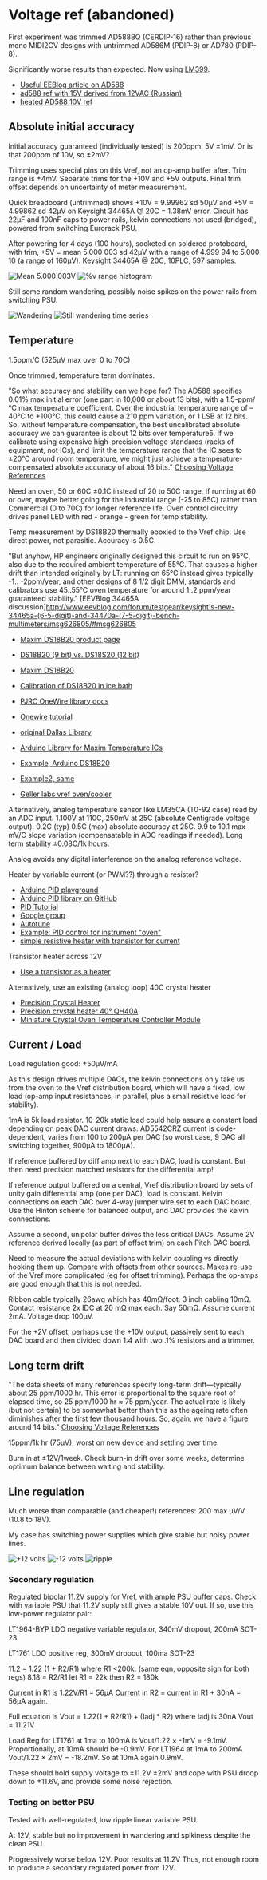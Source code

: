 # Voltage ref (abandoned)

First experiment was trimmed AD588BQ (CERDIP-16) rather than previous mono MIDI2CV designs with untrimmed AD586M (PDIP-8) or AD780 (PDIP-8).

Significantly worse results than expected. Now using [LM399](voltage-ref-LM399.md).

- [Useful EEBlog article on AD588](https://www.eevblog.com/forum/testgear/ad588-reference-10-volt-0-01-1-5-ppmdeg-simple-rugged-and-affordable/)
- [ad588 ref with 15V derived from 12VAC (Russian)](http://radio-hobby.org/modules/news/article.php?storyid=1226)
- [heated AD588 10V ref](http://www.eevblog.com/forum/metrology/temperature-stabilised-enclosures-heating-and-or-cooling/msg1414486/#msg1414486)

## Absolute initial accuracy

Initial accuracy guaranteed (individually tested) is 200ppm: 5V ±1mV. Or is that 200ppm of 10V, so ±2mV?

Trimming uses special pins on this Vref, not an op-amp buffer after. Trim range is ±4mV. Separate trims for the +10V and +5V outputs.
Final trim offset depends on uncertainty of meter measurement.

Quick breadboard (untrimmed) shows +10V = 9.99962 sd 50μV and +5V = 4.99862 sd 42μV on Keysight 34465A @ 20C = 1.38mV error. Circuit has 22μF and 100nF caps to power rails, kelvin connections not used (bridged), powered from switching Eurorack PSU.

After powering for 4 days (100 hours), socketed on soldered protoboard, with trim, +5V = mean 5.000 003 sd 42μV with a range of 4.999 94 to 5.000 10 (a range of 160μV). Keysight 34465A @ 20C, 10PLC, 597 samples.

![Mean 5.000 003V](img/AD588/5V-trimmed.png)
![%v range histogram](img/AD588/5V-range2.png)

Still some random wandering, possibly noise spikes on the power rails from switching PSU.

![Wandering](img/AD588/5V-wandering2.png)
![Still wandering time series](img/AD588/5V-still-wandering.png)

## Temperature

1.5ppm/C (525μV max over 0 to 70C)

Once trimmed, temperature term dominates.

"So what accuracy and stability can we hope for? The AD588 specifies 0.01% max initial error (one part in 10,000 or about 13 bits), with a 1.5-ppm/°C max temperature coefficient. Over the industrial temperature range of –40°C to +100°C, this could cause a 210 ppm variation, or 1 LSB at 12 bits. So, without temperature compensation, the best uncalibrated absolute accuracy we can guarantee is about 12 bits over temperature5. If we calibrate using expensive high-precision voltage standards (racks of equipment, not ICs), and limit the temperature range that the IC sees to ±20°C around room temperature, we might just achieve a temperature-compensated absolute accuracy of about 16 bits."
[Choosing Voltage References](http://www.analog.com/en/analog-dialogue/raqs/raq-issue-114.html)

Need an oven, 50 or 60C ±0.1C instead of 20 to 50C range. If running at 60 or over, maybe better going for the Industrial range (-25 to 85C) rather than Commercial (0 to 70C) for longer reference life. Oven control circuitry drives panel LED with red - orange - green for temp stability.

Temp measurement by DS18B20 thermally epoxied to the Vref chip. Use direct power, not parasitic. Accuracy is 0.5C.

"But anyhow, HP engineers originally designed this circuit to run on 95°C, also due to the required ambient temperature of 55°C.
That causes a higher drift than intended originally by LT: running on 65°C instead gives typically -1.. -2ppm/year, and other designs of 8 1/2 digit DMM, standards and calibrators use 45..55°C oven temperature for around 1..2 ppm/year guaranteed stability."
[EEVBlog 34465A discussion]http://www.eevblog.com/forum/testgear/keysight's-new-34465a-(6-5-digit)-and-34470a-(7-5-digit)-bench-multimeters/msg626805/#msg626805

- [Maxim DS18B20 product page](https://www.maximintegrated.com/en/products/analog/sensors-and-sensor-interface/DS18B20.html)
- [DS18B20 (9 bit) vs. DS18S20 (12 bit)](https://www.maximintegrated.com/en/app-notes/index.mvp/id/4377)
- [Maxim DS18B20](http://vwlowen.co.uk/arduino/ds18b20/ds18b20.htm)
- [Calibration of DS18B20 in ice bath](http://www.kandrsmith.org/RJS/Misc/Hygrometers/absolutetemperature.html)
- [PJRC OneWire library docs](https://www.pjrc.com/teensy/td_libs_OneWire.html)
- [Onewire tutorial](https://playground.arduino.cc/Learning/OneWire)
- [original Dallas Library](https://www.milesburton.com/Dallas_Temperature_Control_Library)
- [Arduino Library for Maxim Temperature ICs](https://github.com/milesburton/Arduino-Temperature-Control-Library)
- [Example, Arduino DS18B20](https://create.arduino.cc/projecthub/everth-villamil-ruiz/temperature-sensor-ds18b20-3decfc)
- [Example2, same](https://create.arduino.cc/projecthub/TheGadgetBoy/ds18b20-digital-temperature-sensor-and-arduino-9cc806)

- [Geller labs vref oven/cooler](https://web.archive.org/web/20140524004806/http://www.gellerlabs.com:80/SVR_TempcoTest.htm)

Alternatively, analog temperature sensor like LM35CA (T0-92 case) read by an ADC input. 1.100V at 110C, 250mV at 25C (absolute Centigrade voltage output). 0.2C (typ) 0.5C (max) absolute accuracy at 25C. 9.9 to 10.1 max mV/C slope variation (compensatable in ADC readings if needed). Long term stability ±0.08C/1k hours.

Analog avoids any digital interference on the analog reference voltage.

Heater by variable current (or PWM??) through a resistor?

- [Arduino PID playground](http://playground.arduino.cc/Code/PIDLibrary)
- [Arduino PID library on GitHub](https://github.com/br3ttb/Arduino-PID-Library/)
- [PID Tutorial](http://brettbeauregard.com/blog/2011/04/improving-the-beginners-pid-introduction/)
- [Google group](https://groups.google.com/forum/#!forum/diy-pid-control)
- [Autotune](https://playground.arduino.cc/Code/PIDAutotuneLibrary)
- [Example: PID control for instrument "oven"](https://groups.google.com/forum/#!topic/diy-pid-control/4EY679OWbQw)
- [simple resistive heater with transistor for current](https://www.alanzucconi.com/2016/08/02/arduino-heater-2/)

Transistor heater across 12V

- [Use a transistor as a heater](https://www.edn.com/design/components-and-packaging/4371386/Use-a-transistor-as-a-heater)

Alternatively, use an existing (analog loop) 40C crystal heater

- [Precision Crystal Heater](http://janielectronics.com/index.php?route=product/product&product_id=117)
- [Precision crystal heater 40° QH40A](https://shop.kuhne-electronic.de/kuhne/en/shop/accessoires/crystal-heater/Precision+crystal+heater+40%C2%B0+QH40A/?card=724#_tab_content2)
- [Miniature Crystal Oven Temperature Controller Module](http://www.masterscommunications.com/products/ch/ch25_docs.html)

## Current / Load

Load regulation good: ±50μV/mA

As this design drives multiple DACs, the kelvin connections only take us from the oven to the Vref distribution board, which will have a fixed, low load (op-amp input resistances, in parallel, plus a small resistive load for stability).

1mA is 5k load resistor. 10-20k static load could help assure a constant load depending on peak DAC current draws. AD5542CRZ current is code-dependent, varies from 100 to 200μA per DAC (so worst case, 9 DAC all switching together, 900μA to 1800μA).

If reference buffered by diff amp next to each DAC, load is constant. But then need precision matched resistors for the differential amp!

If reference output buffered on a central, Vref distribution board by sets of unity gain differential amp (one per DAC), load is constant. Kelvin connections on each DAC over 4-way jumper wire set to each DAC board. Use the Hinton scheme for balanced output, and DAC provides the kelvin connections.

Assume a second, unipolar buffer drives the less critical DACs. Assume 2V reference derived locally (as part of offset trim) on each Pitch DAC board.

Need to measure the actual deviations with kelvin coupling vs directly hooking them up. Compare with offsets from other sources. Makes re-use of the Vref more complicated (eg for offset trimming). Perhaps the op-amps are good enough that this is not needed.

Ribbon cable typically 26awg which has 40mΩ/foot. 3 inch cabling 10mΩ. Contact resistance 2x IDC at 20 mΩ max each. Say 50mΩ. Assume current 2mA. Voltage drop 100μV.

For the +2V offset, perhaps use the +10V output, passively sent to each DAC board and then divided down 1:4 with two .1% resistors and a trimmer.

## Long term drift

"The data sheets of many references specify long-term drift—typically about 25 ppm/1000 hr. This error is proportional to the square root of elapsed time, so 25 ppm/1000 hr ≈ 75 ppm/year. The actual rate is likely (but not certain) to be somewhat better than this as the ageing rate often diminishes after the first few thousand hours. So, again, we have a figure around 14 bits."
[Choosing Voltage References](http://www.analog.com/en/analog-dialogue/raqs/raq-issue-114.html)

15ppm/1k hr (75μV), worst on new device and settling over time.

Burn in at ±12V/1week. Check burn-in drift over some weeks, determine optimum balance between waiting and stability.

## Line regulation

Much worse than comparable (and cheaper!) references: 200 max μV/V (10.8 to 18V).

My case has switching power supplies which give stable but noisy power lines.

![+12 volts](img/AD588/PS-+12V.png)
![-12 volts](img/AD588/PS--12V.png)
![ripple](img/AD588/PS-AC-ripple.png)

### Secondary regulation

Regulated bipolar 11.2V supply for Vref, with ample PSU buffer caps. Check with variable PSU that 11.2V suply still gives a stable 10V out. If so, use this low-power regulator pair:

LT1964-BYP LDO negative variable regulator, 340mV dropout, 200mA SOT-23

LT1761 LDO positive reg, 300mV dropout, 100ma SOT-23

11.2 = 1.22 (1 + R2/R1) where R1 <200k. (same eqn, opposite sign for both regs)
8.18 = R2/R1 let R1 = 22k then R2 = 180k

Current in R1 is 1.22V/R1 = 56μA
Current in R2 = current in R1 + 30nA = 56μA again.

Full equation is
Vout = 1.22(1 + R2/R1) + (Iadj * R2) where Iadj is 30nA
Vout = 11.21V

Load Reg for LT1761 at 1ma to 100mA is Vout/1.22 × -1mV = -9.1mV. Proportionally, at 10mA should be -0.9mV. For LT1964 at 1mA to 200mA  Vout/1.22 × 2mV = -18.2mV. So at 10mA again 0.9mV.

These should hold supply voltage to ±11.2V ±2mV and cope with PSU droop down to ±11.6V, and provide some noise rejection.

### Testing on better PSU

Tested with  well-regulated, low ripple linear variable PSU.

At 12V, stable but no improvement in wandering and spikiness despite the clean PSU.

Progressively worse below 12V. Poor results at 11.2V
Thus, not enough room to produce a secondary regulated power from 12V.


